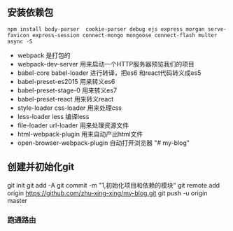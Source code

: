 
## 安装依赖包
```
npm install body-parser  cookie-parser debug ejs express morgan serve-favicon express-session connect-mongo mongoose connect-flash multer async -S
```

- webpack 是打包的
- webpack-dev-server 用来启动一个HTTP服务器预览我们的项目
- babel-core babel-loader 进行转译，把es6 和react代码转义成es5
- babel-preset-es2015 用来转义es6
- babel-preset-stage-0 用来转义es7
- babel-preset-react 用来转义react
- style-loader css-loader 用来处理css
- less-loader less 编译less
- file-loader url-loader 用来处理资源文件
- html-webpack-plugin 用来自动产出html文件
- open-browser-webpack-plugin 自动打开浏览器
"# my-blog"

## 创建并初始化git
git init
git add -A
git commit -m "1,初始化项目和依赖的模块"
git remote add origin https://github.com/zhu-xing-xing/my-blog.git
git push -u origin master

### 跑通路由